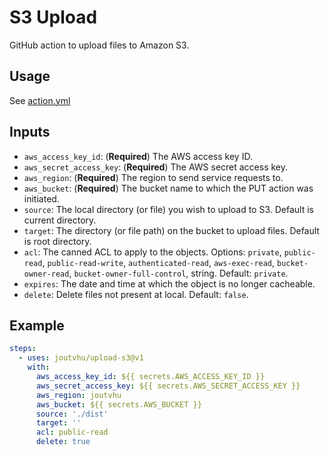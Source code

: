 # S3 Upload

GitHub action to upload files to Amazon S3.

## Usage

See [action.yml](action.yml)

## Inputs

- `aws_access_key_id`: (__Required__) The AWS access key ID.
- `aws_secret_access_key`: (__Required__) The AWS secret access key.
- `aws_region`: (__Required__) The region to send service requests to.
- `aws_bucket`: (__Required__) The bucket name to which the PUT action was initiated.
- `source`: The local directory (or file) you wish to upload to S3. Default is current directory.
- `target`: The directory (or file path) on the bucket to upload files. Default is root directory.
- `acl`: The canned ACL to apply to the objects. Options: `private`, `public-read`, `public-read-write`, `authenticated-read`, `aws-exec-read`, `bucket-owner-read`, `bucket-owner-full-control`, string. Default: `private`.
- `expires`: The date and time at which the object is no longer cacheable.
- `delete`: Delete files not present at local. Default: `false`.

## Example

```yaml
steps:
  - uses: joutvhu/upload-s3@v1
    with:
      aws_access_key_id: ${{ secrets.AWS_ACCESS_KEY_ID }}
      aws_secret_access_key: ${{ secrets.AWS_SECRET_ACCESS_KEY }}
      aws_region: joutvhu
      aws_bucket: ${{ secrets.AWS_BUCKET }}
      source: './dist'
      target: ''
      acl: public-read
      delete: true
```

